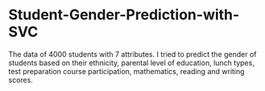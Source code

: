 # Student-Gender-Prediction-with-SVC
The data of 4000 students with 7 attributes. I tried to predict the gender of students based on their ethnicity, parental level of education, lunch types, test preparation course participation, mathematics, reading and writing scores.
